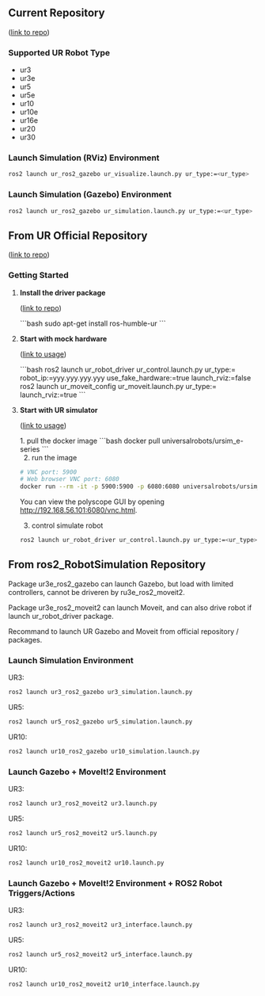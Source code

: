 ## Current Repository
<p align="left">(<a href="https://github.com/UniversalRobots">link to repo</a>)</p>

### Supported UR Robot Type

- ur3
- ur3e
- ur5
- ur5e
- ur10
- ur10e
- ur16e
- ur20
- ur30

### Launch Simulation (RViz) Environment

```sh
ros2 launch ur_ros2_gazebo ur_visualize.launch.py ur_type:=<ur_type>
```

### Launch Simulation (Gazebo) Environment

```sh
ros2 launch ur_ros2_gazebo ur_simulation.launch.py ur_type:=<ur_type>
```



## From UR Official Repository
<p align="left">(<a href="https://github.com/UniversalRobots">link to repo</a>)</p>

### Getting Started

1. **Install the driver package**
   <p align="left">(<a href="https://github.com/UniversalRobots/Universal_Robots_ROS2_Driver">link to repo</a>)</p>
   ```bash
   sudo apt-get install ros-humble-ur
   ```

2. **Start with mock hardware**
   <p align="left">(<a href="https://docs.universal-robots.com/Universal_Robots_ROS2_Documentation/doc/ur_robot_driver/ur_robot_driver/doc/usage/toc.html">link to usage</a>)</p>
   ```bash
   ros2 launch ur_robot_driver ur_control.launch.py ur_type:=<ur_type> robot_ip:=yyy.yyy.yyy.yyy use_fake_hardware:=true launch_rviz:=false
   ros2 launch ur_moveit_config ur_moveit.launch.py ur_type:=<ur_type> launch_rviz:=true
   ```

3. **Start with UR simulator**
   <p align="left">(<a href="https://docs.universal-robots.com/Universal_Robots_ROS2_Documentation/doc/ur_robot_driver/ur_robot_driver/doc/usage/simulation.html#usage-with-official-ur-simulator">link to usage</a>)</p>
   1. pull the docker image
   ```bash
   docker pull universalrobots/ursim_e-series
   ```
   
   2. run the image
   ```bash
   # VNC port: 5900
   # Web browser VNC port: 6080
   docker run --rm -it -p 5900:5900 -p 6080:6080 universalrobots/ursim_e-series
   ```
   You can view the polyscope GUI by opening http://192.168.56.101:6080/vnc.html.

   3. control simulate robot
   ```bash
   ros2 launch ur_robot_driver ur_control.launch.py ur_type:=<ur_type> robot_ip:=192.168.56.101 launch_rviz:=true
   ```


## From ros2_RobotSimulation Repository

Package ur3e_ros2_gazebo can launch Gazebo, but load with limited controllers, cannot be driveren by ru3e_ros2_moveit2.

Package ur3e_ros2_moveit2 can launch Moveit, and can also drive robot if launch ur_robot_driver package.

Recommand to launch UR Gazebo and Moveit from official repository / packages.

### Launch Simulation Environment

UR3:
```sh
ros2 launch ur3_ros2_gazebo ur3_simulation.launch.py
```

UR5:
```sh
ros2 launch ur5_ros2_gazebo ur5_simulation.launch.py
```

UR10:
```sh
ros2 launch ur10_ros2_gazebo ur10_simulation.launch.py
```

### Launch Gazebo + MoveIt!2 Environment

UR3:
```sh
ros2 launch ur3_ros2_moveit2 ur3.launch.py
```

UR5:
```sh
ros2 launch ur5_ros2_moveit2 ur5.launch.py
```

UR10:
```sh
ros2 launch ur10_ros2_moveit2 ur10.launch.py
```

### Launch Gazebo + MoveIt!2 Environment + ROS2 Robot Triggers/Actions

UR3:
```sh
ros2 launch ur3_ros2_moveit2 ur3_interface.launch.py
```

UR5:
```sh
ros2 launch ur5_ros2_moveit2 ur5_interface.launch.py
```

UR10:
```sh
ros2 launch ur10_ros2_moveit2 ur10_interface.launch.py
```
